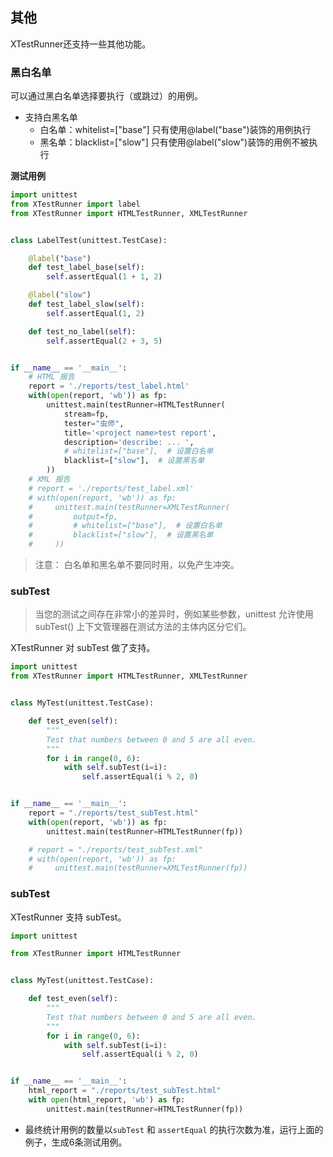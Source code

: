 ## 其他

XTestRunner还支持一些其他功能。

### 黑白名单

可以通过黑白名单选择要执行（或跳过）的用例。

* 支持白黑名单
    * 白名单：whitelist=["base"]  只有使用@label("base")装饰的用例执行
    * 黑名单：blacklist=["slow"]  只有使用@label("slow")装饰的用例不被执行

__测试用例__

```python
import unittest
from XTestRunner import label
from XTestRunner import HTMLTestRunner, XMLTestRunner


class LabelTest(unittest.TestCase):

    @label("base")
    def test_label_base(self):
        self.assertEqual(1 + 1, 2)

    @label("slow")
    def test_label_slow(self):
        self.assertEqual(1, 2)

    def test_no_label(self):
        self.assertEqual(2 + 3, 5)


if __name__ == '__main__':
    # HTML 报告
    report = './reports/test_label.html'
    with(open(report, 'wb')) as fp:
        unittest.main(testRunner=HTMLTestRunner(
            stream=fp,
            tester="虫师",
            title='<project name>test report',
            description='describe: ... ',
            # whitelist=["base"],  # 设置白名单
            blacklist=["slow"],  # 设置黑名单
        ))
    # XML 报告
    # report = './reports/test_label.xml'
    # with(open(report, 'wb')) as fp:
    #     unittest.main(testRunner=XMLTestRunner(
    #         output=fp,
    #         # whitelist=["base"],  # 设置白名单
    #         blacklist=["slow"],  # 设置黑名单
    #     ))

```

> 注意： 白名单和黑名单不要同时用，以免产生冲突。

### subTest

> 当您的测试之间存在非常小的差异时，例如某些参数，unittest 允许使用 subTest() 上下文管理器在测试方法的主体内区分它们。

XTestRunner 对 subTest 做了支持。

```python
import unittest
from XTestRunner import HTMLTestRunner, XMLTestRunner


class MyTest(unittest.TestCase):

    def test_even(self):
        """
        Test that numbers between 0 and 5 are all even.
        """
        for i in range(0, 6):
            with self.subTest(i=i):
                self.assertEqual(i % 2, 0)


if __name__ == '__main__':
    report = "./reports/test_subTest.html"
    with(open(report, 'wb')) as fp:
        unittest.main(testRunner=HTMLTestRunner(fp))

    # report = "./reports/test_subTest.xml"
    # with(open(report, 'wb')) as fp:
    #     unittest.main(testRunner=XMLTestRunner(fp))
```

### subTest

XTestRunner 支持 subTest。

```python
import unittest

from XTestRunner import HTMLTestRunner


class MyTest(unittest.TestCase):

    def test_even(self):
        """
        Test that numbers between 0 and 5 are all even.
        """
        for i in range(0, 6):
            with self.subTest(i=i):
                self.assertEqual(i % 2, 0)


if __name__ == '__main__':
    html_report = "./reports/test_subTest.html"
    with open(html_report, 'wb') as fp:
        unittest.main(testRunner=HTMLTestRunner(fp))
```

* 最终统计用例的数量以`subTest` 和  `assertEqual` 的执行次数为准，运行上面的例子，生成6条测试用例。
